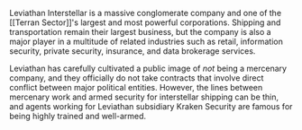Leviathan Interstellar is a massive conglomerate company and one of the [[Terran Sector]]'s largest and most powerful corporations. Shipping and transportation remain their largest business, but the company is also a major player in a multitude of related industries such as retail, information security, private security, insurance, and data brokerage services.

Leviathan has carefully cultivated a public image of *not* being a mercenary company, and they officially do not take contracts that involve direct conflict between major political entities. However, the lines between mercenary work and armed security for interstellar shipping can be thin, and agents working for Leviathan subsidiary Kraken Security are famous for being highly trained and well-armed.